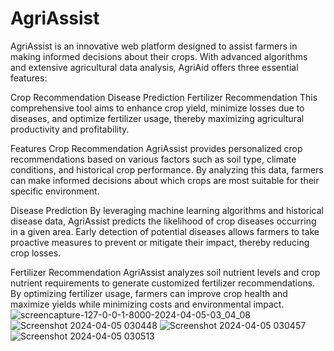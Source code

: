 # AgriAssist
AgriAssist is an innovative web platform designed to assist farmers in making informed decisions about their crops. With advanced algorithms and extensive agricultural data analysis, AgriAid offers three essential features:

Crop Recommendation
Disease Prediction
Fertilizer Recommendation
This comprehensive tool aims to enhance crop yield, minimize losses due to diseases, and optimize fertilizer usage, thereby maximizing agricultural productivity and profitability.

Features
Crop Recommendation
AgriAssist provides personalized crop recommendations based on various factors such as soil type, climate conditions, and historical crop performance. By analyzing this data, farmers can make informed decisions about which crops are most suitable for their specific environment.

Disease Prediction
By leveraging machine learning algorithms and historical disease data, AgriAssist predicts the likelihood of crop diseases occurring in a given area. Early detection of potential diseases allows farmers to take proactive measures to prevent or mitigate their impact, thereby reducing crop losses.

Fertilizer Recommendation
AgriAssist analyzes soil nutrient levels and crop nutrient requirements to generate customized fertilizer recommendations. By optimizing fertilizer usage, farmers can improve crop health and maximize yields while minimizing costs and environmental impact.
![screencapture-127-0-0-1-8000-2024-04-05-03_04_08](https://github.com/Saugatapanja/agriassist/assets/103821949/d5132afb-ff93-4bab-8ee9-f274e709a147)
![Screenshot 2024-04-05 030448](https://github.com/Saugatapanja/agriassist/assets/103821949/f2a13d57-fc44-41c6-b1c4-bc4725c0726d)
![Screenshot 2024-04-05 030457](https://github.com/Saugatapanja/agriassist/assets/103821949/bf84c408-b82b-4b60-9400-bcd1a78f1ba4)
![Screenshot 2024-04-05 030513](https://github.com/Saugatapanja/agriassist/assets/103821949/96efe5a1-c0b6-4459-9d50-4f662411c6af)
